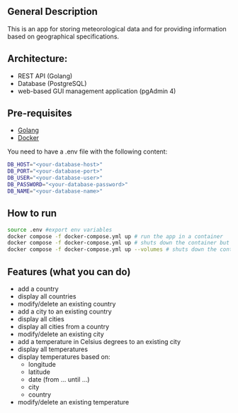 ## General Description
This is an app for storing meteorological data and for providing information based on geographical specifications.

## Architecture:
- REST API (Golang)
- Database (PostgreSQL)
- web-based GUI management application (pgAdmin 4)

## Pre-requisites
-   [Golang](https://golang.org/dl/)
-   [Docker](https://docs.docker.com/engine/install/)

You need to have a .env file with the following content:
```bash
DB_HOST="<your-database-host>"
DB_PORT="<your-database-port>"
DB_USER="<your-database-user>"
DB_PASSWORD="<your-database-password>"
DB_NAME="<your-database-name>"
```

## How to run

```bash
source .env #export env variables
docker compose -f docker-compose.yml up # run the app in a container
docker compose -f docker-compose.yml up # shuts down the container but keeps the volumes
docker compose -f docker-compose.yml up --volumes # shuts down the container and deletes the volumes (the database will be empty)
```

## Features (what you can do)
- add a country
- display all countries
- modify/delete an existing country
- add a city to an existing country
- display all cities
- display all cities from a country
- modify/delete an existing city
- add a temperature in Celsius degrees to an existing city
- display all temperatures
- display temperatures based on:
    - longitude
    - latitude
    - date (from ... until ...)
    - city
    - country
- modify/delete an existing temperature
